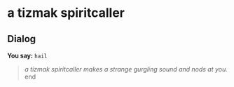 # a tizmak spiritcaller


## Dialog

**You say:** `hail`



>*a tizmak spiritcaller makes a strange gurgling sound and nods at you.*
end